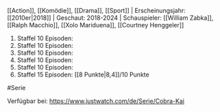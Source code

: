 
[[Action]], [[Komödie]], [[Drama]], [[Sport]] | Erscheinungsjahr: [[2010er|2018]] | Geschaut: 2018-2024 | Schauspieler: [[William Zabka]], [[Ralph Macchio]], [[Xolo Mariduena]], [[Courtney Henggeler]]

1. Staffel 10 Episoden:
2. Staffel 10 Episoden:
3. Staffel 10 Episoden:
4. Staffel 10 Episoden:
5. Staffel 10 Episoden:
6. Staffel 15 Episoden: [[8 Punkte|8,4]]/10 Punkte


#Serie

Verfügbar bei: https://www.justwatch.com/de/Serie/Cobra-Kai